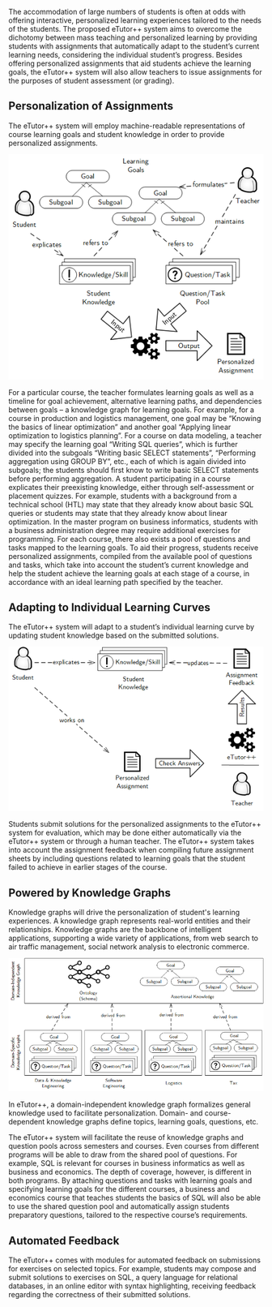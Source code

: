 The accommodation of large numbers of students is often at odds with offering interactive, personalized learning experiences tailored to the needs of the students. The proposed eTutor++ system aims to overcome the dichotomy between mass teaching and personalized learning by providing students with assignments that automatically adapt to the student’s current learning needs, considering the individual student’s progress. Besides offering personalized assignments that aid students achieve the learning goals, the eTutor++ system will also allow teachers to issue assignments for the purposes of student assessment (or grading).

Personalization of Assignments
----

The eTutor++ system will employ machine-readable representations of course learning goals and student knowledge in order to provide personalized assignments. 

![Overview Personalization of assignments](img/overview_personalization.png)

For a particular course, the teacher formulates learning goals as well as a timeline for goal achievement, alternative learning paths, and dependencies between goals – a knowledge graph for learning goals. For example, for a course in production and logistics management, one goal may be “Knowing the basics of linear optimization” and another goal “Applying linear optimization to logistics planning”. For a course on data modeling, a teacher may specify the learning goal “Writing SQL queries”, which is further divided into the subgoals “Writing basic SELECT statements”, “Performing aggregation using GROUP BY”, etc., each of which is again divided into subgoals; the students should first know to write basic SELECT statements before performing aggregation. A student participating in a course explicates their preexisting knowledge, either through self-assessment or placement quizzes. For example, students with a background from a technical school (HTL) may state that they already know about basic SQL queries or students may state that they already know about linear optimization. In the master program on business informatics, students with a business administration degree may require additional exercises for programming. For each course, there also exists a pool of questions and tasks mapped to the learning goals. To aid their progress, students receive personalized assignments, compiled from the available pool of questions and tasks, which take into account the student’s current knowledge and help the student achieve the learning goals at each stage of a course, in accordance with an ideal learning path specified by the teacher.

Adapting to Individual Learning Curves
----

The eTutor++ system will adapt to a student’s individual learning curve by updating student knowledge based on the submitted solutions. 

![Exercising](img/exercises.png)

Students submit solutions for the personalized assignments to the eTutor++ system for evaluation, which may be done either automatically via the eTutor++ system or through a human teacher. The eTutor++ system takes into account the assignment feedback when compiling future assignment sheets by including questions related to learning goals that the student failed to achieve in earlier stages of the course.

Powered by Knowledge Graphs
----
Knowledge graphs will drive the personalization of student's learning experiences. A knowledge graph represents real-world entities and their relationships. Knowledge graphs are the backbone of intelligent applications, supporting a wide variety of applications, from web search to air traffic management, social network analysis to electronic commerce.

![Knowledge Graphs](img/knowledge-graphs.png)

In eTutor++, a domain-independent knowledge graph formalizes general knowledge used to facilitate personalization. Domain- and course-dependent knowledge graphs define topics, learning goals, questions, etc.

The eTutor++ system will facilitate the reuse of knowledge graphs and question pools across semesters and courses. Even courses from different programs will be able to draw from the shared pool of questions. For example, SQL is relevant for courses in business informatics as well as business and economics. The depth of coverage, however, is different in both programs. By attaching questions and tasks with learning goals and specifying learning goals for the different courses, a business and economics course that teaches students the basics of SQL will also be able to use the shared question pool and automatically assign students preparatory questions, tailored to the respective course’s requirements.

Automated Feedback
----
The eTutor++ comes with modules for automated feedback on submissions for exercises on selected topics. For example, students may compose and submit solutions to exercises on SQL, a query language for relational databases, in an online editor with syntax highlighting, receiving feedback regarding the correctness of their submitted solutions.


